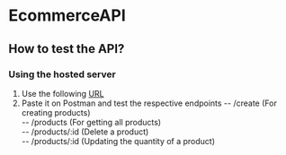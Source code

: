 # EcommerceAPI
## How to test the API?
### Using the hosted server
1. Use the following [URL](https://ecommerce-api-five.vercel.app/)
2. Paste it on Postman and test the respective endpoints
   -- /create (For creating products)<br />
   -- /products (For getting all products)<br />
   -- /products/:id (Delete a product)<br />
   -- /products/:id (Updating the quantity of a product)<br />
